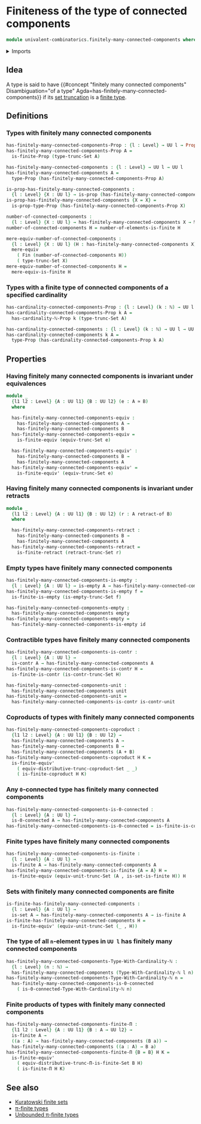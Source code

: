 # Finiteness of the type of connected components

```agda
module univalent-combinatorics.finitely-many-connected-components where
```

<details><summary>Imports</summary>

```agda
open import elementary-number-theory.natural-numbers

open import foundation.0-connected-types
open import foundation.contractible-types
open import foundation.coproduct-types
open import foundation.dependent-pair-types
open import foundation.empty-types
open import foundation.equivalences
open import foundation.function-types
open import foundation.functoriality-set-truncation
open import foundation.mere-equivalences
open import foundation.propositions
open import foundation.retracts-of-types
open import foundation.set-truncations
open import foundation.sets
open import foundation.unit-type
open import foundation.universe-levels

open import univalent-combinatorics.coproduct-types
open import univalent-combinatorics.dependent-function-types
open import univalent-combinatorics.distributivity-of-set-truncation-over-finite-products
open import univalent-combinatorics.finite-types
open import univalent-combinatorics.retracts-of-finite-types
open import univalent-combinatorics.standard-finite-types
```

</details>

## Idea

A type is said to have
{{#concept "finitely many connected components"  Disambiguation="of a type" Agda=has-finitely-many-connected-components}}
if its [set truncation](foundation.set-truncations.md) is a
[finite type](univalent-combinatorics.finite-types.md).

## Definitions

### Types with finitely many connected components

```agda
has-finitely-many-connected-components-Prop : {l : Level} → UU l → Prop l
has-finitely-many-connected-components-Prop A =
  is-finite-Prop (type-trunc-Set A)

has-finitely-many-connected-components : {l : Level} → UU l → UU l
has-finitely-many-connected-components A =
  type-Prop (has-finitely-many-connected-components-Prop A)

is-prop-has-finitely-many-connected-components :
  {l : Level} {X : UU l} → is-prop (has-finitely-many-connected-components X)
is-prop-has-finitely-many-connected-components {X = X} =
  is-prop-type-Prop (has-finitely-many-connected-components-Prop X)

number-of-connected-components :
  {l : Level} {X : UU l} → has-finitely-many-connected-components X → ℕ
number-of-connected-components H = number-of-elements-is-finite H

mere-equiv-number-of-connected-components :
  {l : Level} {X : UU l} (H : has-finitely-many-connected-components X) →
  mere-equiv
    ( Fin (number-of-connected-components H))
    ( type-trunc-Set X)
mere-equiv-number-of-connected-components H =
  mere-equiv-is-finite H
```

### Types with a finite type of connected components of a specified cardinality

```agda
has-cardinality-connected-components-Prop : {l : Level} (k : ℕ) → UU l → Prop l
has-cardinality-connected-components-Prop k A =
  has-cardinality-ℕ-Prop k (type-trunc-Set A)

has-cardinality-connected-components : {l : Level} (k : ℕ) → UU l → UU l
has-cardinality-connected-components k A =
  type-Prop (has-cardinality-connected-components-Prop k A)
```

## Properties

### Having finitely many connected components is invariant under equivalences

```agda
module _
  {l1 l2 : Level} {A : UU l1} {B : UU l2} (e : A ≃ B)
  where

  has-finitely-many-connected-components-equiv :
    has-finitely-many-connected-components A →
    has-finitely-many-connected-components B
  has-finitely-many-connected-components-equiv =
    is-finite-equiv (equiv-trunc-Set e)

  has-finitely-many-connected-components-equiv' :
    has-finitely-many-connected-components B →
    has-finitely-many-connected-components A
  has-finitely-many-connected-components-equiv' =
    is-finite-equiv' (equiv-trunc-Set e)
```

### Having finitely many connected components is invariant under retracts

```agda
module _
  {l1 l2 : Level} {A : UU l1} {B : UU l2} (r : A retract-of B)
  where

  has-finitely-many-connected-components-retract :
    has-finitely-many-connected-components B →
    has-finitely-many-connected-components A
  has-finitely-many-connected-components-retract =
    is-finite-retract (retract-trunc-Set r)
```

### Empty types have finitely many connected components

```agda
has-finitely-many-connected-components-is-empty :
  {l : Level} {A : UU l} → is-empty A → has-finitely-many-connected-components A
has-finitely-many-connected-components-is-empty f =
  is-finite-is-empty (is-empty-trunc-Set f)

has-finitely-many-connected-components-empty :
  has-finitely-many-connected-components empty
has-finitely-many-connected-components-empty =
  has-finitely-many-connected-components-is-empty id
```

### Contractible types have finitely many connected components

```agda
has-finitely-many-connected-components-is-contr :
  {l : Level} {A : UU l} →
  is-contr A → has-finitely-many-connected-components A
has-finitely-many-connected-components-is-contr H =
  is-finite-is-contr (is-contr-trunc-Set H)

has-finitely-many-connected-components-unit :
  has-finitely-many-connected-components unit
has-finitely-many-connected-components-unit =
  has-finitely-many-connected-components-is-contr is-contr-unit
```

### Coproducts of types with finitely many connected components

```agda
has-finitely-many-connected-components-coproduct :
  {l1 l2 : Level} {A : UU l1} {B : UU l2} →
  has-finitely-many-connected-components A →
  has-finitely-many-connected-components B →
  has-finitely-many-connected-components (A + B)
has-finitely-many-connected-components-coproduct H K =
  is-finite-equiv'
    ( equiv-distributive-trunc-coproduct-Set _ _)
    ( is-finite-coproduct H K)
```

### Any `0`-connected type has finitely many connected components

```agda
has-finitely-many-connected-components-is-0-connected :
  {l : Level} {A : UU l} →
  is-0-connected A → has-finitely-many-connected-components A
has-finitely-many-connected-components-is-0-connected = is-finite-is-contr
```

### Finite types have finitely many connected components

```agda
has-finitely-many-connected-components-is-finite :
  {l : Level} {A : UU l} →
  is-finite A → has-finitely-many-connected-components A
has-finitely-many-connected-components-is-finite {A = A} H =
  is-finite-equiv (equiv-unit-trunc-Set (A , is-set-is-finite H)) H
```

### Sets with finitely many connected components are finite

```agda
is-finite-has-finitely-many-connected-components :
  {l : Level} {A : UU l} →
  is-set A → has-finitely-many-connected-components A → is-finite A
is-finite-has-finitely-many-connected-components H =
  is-finite-equiv' (equiv-unit-trunc-Set (_ , H))
```

### The type of all `n`-element types in `UU l` has finitely many connected components

```agda
has-finitely-many-connected-components-Type-With-Cardinality-ℕ :
  {l : Level} (n : ℕ) →
  has-finitely-many-connected-components (Type-With-Cardinality-ℕ l n)
has-finitely-many-connected-components-Type-With-Cardinality-ℕ n =
  has-finitely-many-connected-components-is-0-connected
    ( is-0-connected-Type-With-Cardinality-ℕ n)
```

### Finite products of types with finitely many connected components

```agda
has-finitely-many-connected-components-finite-Π :
  {l1 l2 : Level} {A : UU l1} {B : A → UU l2} →
  is-finite A →
  ((a : A) → has-finitely-many-connected-components (B a)) →
  has-finitely-many-connected-components ((a : A) → B a)
has-finitely-many-connected-components-finite-Π {B = B} H K =
  is-finite-equiv'
    ( equiv-distributive-trunc-Π-is-finite-Set B H)
    ( is-finite-Π H K)
```

## See also

- [Kuratowski finite sets](univalent-combinatorics.kuratowski-finite-sets.md)
- [π-finite types](univalent-combinatorics.pi-finite-types.md)
- [Unbounded π-finite types](univalent-combinatorics.unbounded-pi-finite-types.md)

